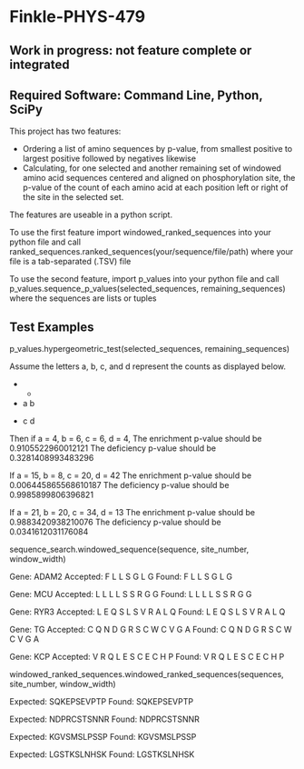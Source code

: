 # Finkle-PHYS-479

## Work in progress: not feature complete or integrated

## Required Software: Command Line, Python, SciPy

This project has two features:

- Ordering a list of amino sequences by p-value, from smallest positive to largest positive followed by negatives likewise
- Calculating, for one selected and another remaining set of windowed amino acid sequences centered and aligned on phosphorylation site, the p-value of the count of each amino acid at each position left or right of the site in the selected set.

The features are useable in a python script.

To use the first feature import windowed_ranked_sequences into your python file and call ranked_sequences.ranked_sequences(your/sequence/file/path) where your file is a tab-separated (.TSV) file

To use the second feature, import p_values into your python file and call p_values.sequence_p_values(selected_sequences, remaining_sequences) where the sequences are lists or tuples


## Test Examples

p_values.hypergeometric_test(selected_sequences, remaining_sequences)

Assume the letters a, b, c, and d represent the counts as displayed below.

  - +
- a b
+ c d

Then if a = 4, b = 6, c = 6, d = 4,
The enrichment p-value should be 0.9105522960012121
The deficiency p-value should be 0.3281408993483296

If a = 15, b = 8, c = 20, d = 42
The enrichment p-value should be 0.006445865568610187
The deficiency p-value should be 0.9985899806396821

If a = 21, b = 20, c = 34, d = 13
The enrichment p-value should be 0.9883420938210076
The deficiency p-value should be 0.0341612031176084


sequence_search.windowed_sequence(sequence, site_number, window_width)

Gene:     ADAM2
Accepted: F L L S G L G
Found:    F L L S G L G

Gene:     MCU
Accepted: L L L L S S R G G
Found:    L L L L S S R G G

Gene:     RYR3
Accepted: L E Q S L S V R A L Q
Found:    L E Q S L S V R A L Q

Gene:     TG
Accepted: C Q N D G R S C W C V G A
Found:    C Q N D G R S C W C V G A

Gene:     KCP
Accepted: V R Q L E S C E C H P
Found:    V R Q L E S C E C H P


windowed_ranked_sequences.windowed_ranked_sequences(sequences, site_number, window_width)

Expected: SQKEPSEVPTP
Found:    SQKEPSEVPTP

Expected: NDPRCSTSNNR
Found:    NDPRCSTSNNR

Expected: KGVSMSLPSSP
Found:    KGVSMSLPSSP

Expected: LGSTKSLNHSK
Found:    LGSTKSLNHSK